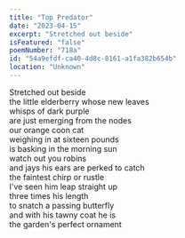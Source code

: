 ```yaml
---
title: "Top Predator"
date: "2023-04-15"
excerpt: "Stretched out beside"
isFeatured: "false"
poemNumber: "718a"
id: "54a9efdf-ca40-4d8c-8161-a1fa382b654b"
location: "Unknown"
---
```


Stretched out beside  
the little elderberry whose new leaves  
whisps of dark purple  
are just emerging from the nodes  
our orange coon cat  
weighing in at sixteen pounds  
is basking in the morning sun  
watch out you robins  
and jays his ears are perked to catch  
the faintest chirp or rustle  
I've seen him leap straight up  
three times his length  
to snatch a passing butterfly  
and with his tawny coat he is  
the garden's perfect ornament
